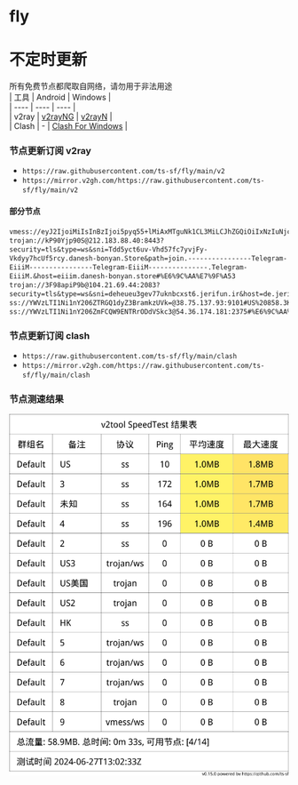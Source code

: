# fly
# 不定时更新
所有免费节点都爬取自网络，请勿用于非法用途  
|  工具  | Android  | Windows  |  
|  ----  | ----   | ----  |  
| v2ray  | [v2rayNG](https://github.com/2dust/v2rayNG/releases) | [v2rayN](https://github.com/2dust/v2rayN/releases) |  
| Clash  | - | [Clash For Windows](https://github.com/2dust/clashN/releases) | 
  
### 节点更新订阅  v2ray
- `https://raw.githubusercontent.com/ts-sf/fly/main/v2`  
- `https://mirror.v2gh.com/https://raw.githubusercontent.com/ts-sf/fly/main/v2`  

#### 部分节点  
``` 
vmess://eyJ2IjoiMiIsInBzIjoi5pyq55+lMiAxMTguNk1CL3MiLCJhZGQiOiIxNzIuNjcuMTU2LjIyIiwicG9ydCI6IjQ0MyIsImlkIjoiZjU4NGRlMTUtMjAzNC00MTcwLWE3MjMtZjQ4YzJiYWU1ZTBmIiwiYWlkIjoiMCIsInNjeSI6ImF1dG8iLCJuZXQiOiJ3cyIsInR5cGUiOiJub25lIiwiaG9zdCI6Im5lenVrby5yYWlkZW5zaG9ndW4uY2xvdWRucy5vcmciLCJwYXRoIjoiL2xpbmt3cy9hZnJobXMxNnYuYmVzdHhyYXkuYnV6eiIsInRscyI6InRscyIsInNuaSI6Im5lenVrby5yYWlkZW5zaG9ndW4uY2xvdWRucy5vcmciLCJ0ZXN0X25hbWUiOiIyIn0=
trojan://kP90Yjp90S@212.183.88.40:8443?security=tls&type=ws&sni=Tdd5yct6uv-Vhd57fc7yvjFy-Vkdyy7hcUf5rcy.danesh-bonyan.Store&path=join.----------------Telegram-EiiiM----------------Telegram-EiiiM---------------.Telegram-EiiiM.&host=eiiim.danesh-bonyan.store#%E6%9C%AA%E7%9F%A53
trojan://3F98apiP9b@104.21.69.44:2083?security=tls&type=ws&sni=deheueu3gev77uknbcxst6.jerifun.ir&host=de.jerifun.ir#%E6%9C%AA%E7%9F%A54
ss://YWVzLTI1Ni1nY206ZTRGQ1dyZ3BramkzUVk=@38.75.137.93:9101#US%20858.3KB%2Fs
ss://YWVzLTI1Ni1nY206ZmFCQW9ENTRrODdVSkc3@54.36.174.181:2375#%E6%9C%AA%E7%9F%A55%201.8MB%2Fs
```
### 节点更新订阅  clash
- `https://raw.githubusercontent.com/ts-sf/fly/main/clash`  
- `https://mirror.v2gh.com/https://raw.githubusercontent.com/ts-sf/fly/main/clash`  

### 节点测速结果
![image](traffic.png)

